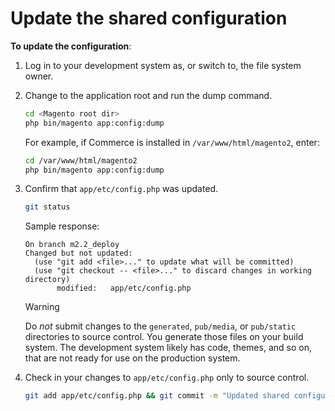 # Update the shared configuration

**To update the configuration**:

1. Log in to your development system as, or switch to, the file system owner.

1. Change to the application root and run the dump command.

   ```bash
   cd <Magento root dir>
   php bin/magento app:config:dump
   ```

   For example, if Commerce is installed in `/var/www/html/magento2`, enter:

   ```bash
   cd /var/www/html/magento2
   php bin/magento app:config:dump
   ```

1. Confirm that `app/etc/config.php` was updated.

   ```bash
   git status
   ```

   Sample response:

   ```
   On branch m2.2_deploy
   Changed but not updated:
     (use "git add <file>..." to update what will be committed)
     (use "git checkout -- <file>..." to discard changes in working directory)
          modified:   app/etc/config.php
   ```

   >[!WARNING]
   >
   >Do _not_ submit changes to the `generated`, `pub/media`, or `pub/static` directories to source control. You generate those files on your build system. The development system likely has code, themes, and so on, that are not ready for use on the production system.

1. Check in your changes to `app/etc/config.php` only to source control.

   ```bash
   git add app/etc/config.php && git commit -m "Updated shared configuration" && git push mconfig m2.2_deploy
   ```
